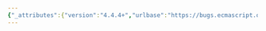 ```yaml
---
{"_attributes":{"version":"4.4.4+","urlbase":"https://bugs.ecmascript.org/","maintainer":"dherman@mozilla.com"},"bug":{"bug_id":1317,"creation_ts":"2013-03-15 14:14:00 -0700","short_desc":"Table 10: missing @@element{Get,Set}","delta_ts":"2013-07-15 17:03:35 -0700","product":"Draft for 6th Edition","component":"editorial issue","version":"Rev 14: March 8, 2013 Draft","rep_platform":"All","op_sys":"All","bug_status":"RESOLVED","resolution":"FIXED","priority":"Normal","bug_severity":"normal","everconfirmed":true,"reporter":{"uid":"jmdyck","name":"Michael Dyck"},"assigned_to":{"uid":"allen","name":"Allen Wirfs-Brock"},"long_desc":[{"commentid":3459,"comment_count":0,"who":{"uid":"jmdyck","name":"Michael Dyck"},"bug_when":"2013-03-15 14:14:32 -0700","thetext":"In 8.1.6.4 \"Well-Known Symbols and Intrinsics\",\nTable 10 is missing entries for @@elementGet and @@elementSet."},{"commentid":4357,"comment_count":1,"who":{"uid":"allen","name":"Allen Wirfs-Brock"},"bug_when":"2013-07-08 12:51:02 -0700","thetext":"fixed in rev16 editor's draft\n\nthey've been replaced by abstract operations."},{"commentid":4423,"comment_count":2,"who":{"uid":"allen","name":"Allen Wirfs-Brock"},"bug_when":"2013-07-15 17:03:35 -0700","thetext":"fixed in rev16 draft.  July 15, 2013"}]}}
---
```

